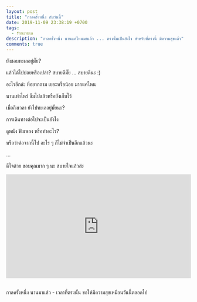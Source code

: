 ```yaml
---
layout: post
title: "กาลครั้งหนึ่ง กับวันนี้"
date: 2019-11-09 23:38:19 +0700
tags:
  - รักนะทะเล
description: "กาลครั้งหนึ่ง นานแค่ไหนมาแล้ว ... ตรงนั้นเป็นยังไง สำหรับที่ตรงนี้ มีความสุขแล้ว"
comments: true
---
```

ยังชอบทะเลอยู่มั๊ย?

แล้วได้ไปบ่อยหรือเปล่า? สบายดีมั๊ย ... สบายดีนะ :)

อะไรอีกล่ะ ที่อยากถาม เยอะหรือน้อย มากแค่ไหน

นานเท่าไหร่ ลืมไปแล้วหรือยังเก็บไว้

เมื่อถึงเวลา ยังไปทะเลอยู่มั๊ยนะ?

การเดินทางต่อไปจะเป็นยังไง

ดูหนัง ฟังเพลง หรือทำอะไร?

หรือว่าต่อจากนี้ไป อะไร ๆ ก็ไม่จำเป็นอีกแล้วนะ

...

ดีใจด้วย ขอบคุณมาก ๆ นะ สบายใจแล้วล่ะ

<div style="position:relative;width:100%;height:0;padding-bottom:56.25%;">
<iframe style="width:100%;height:100%;position:absolute;top:0;left:0;" src="https://www.youtube.com/embed/Z6f2vyeO8Hs" frameborder="0" allow="autoplay; encrypted-media" allowfullscreen>
</iframe>
</div>
<br />

กาลครั้งหนึ่ง <i class="fa fa-heart" style="color:#C38FD6"></i> นานมาแล้ว - เวลาที่ตรงนั้น ขอให้มีความสุขเหมือนวันนี้ตลอดไป

